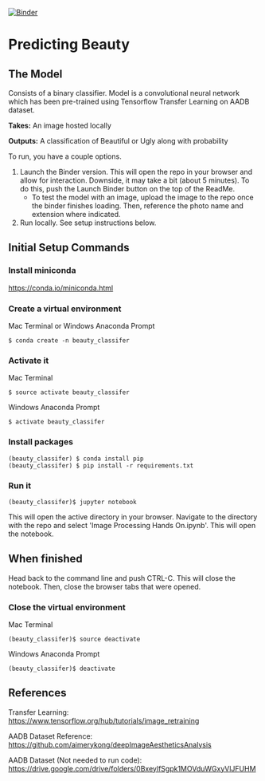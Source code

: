 [![Binder](https://mybinder.org/badge_logo.svg)](https://mybinder.org/v2/gh/raferguson/Beauty-Classifier/master)
# Predicting Beauty

## The Model

Consists of a binary classifier. Model is a convolutional neural network which has been pre-trained using Tensorflow Transfer Learning on AADB dataset.

__Takes:__ An image hosted locally

__Outputs:__ A classification of Beautiful or Ugly along with probability

To run, you have a couple options.
1. Launch the Binder version. This will open the repo in your browser and allow for interaction. Downside, it may take a bit (about 5 minutes). To do this, push the Launch Binder button on the top of the ReadMe.
   * To test the model with an image, upload the image to the repo once the binder finishes loading. Then, reference the photo name and extension where indicated.
2. Run locally. See setup instructions below.

## Initial Setup Commands

### Install miniconda
https://conda.io/miniconda.html

### Create a virtual environment
Mac Terminal or Windows Anaconda Prompt
```
$ conda create -n beauty_classifer
```

### Activate it
Mac Terminal
```
$ source activate beauty_classifer
```

Windows Anaconda Prompt
```
$ activate beauty_classifer
```

### Install packages
```
(beauty_classifer) $ conda install pip
(beauty_classifer) $ pip install -r requirements.txt
```


### Run it
```
(beauty_classifer)$ jupyter notebook
```
This will open the active directory in your browser. Navigate to the directory with the repo and select 'Image Processing Hands On.ipynb'. This will open the notebook.

## When finished

Head back to the command line and push CTRL-C. This will close the notebook. Then, close the browser tabs that were opened.

### Close the virtual environment
Mac Terminal
```
(beauty_classifer)$ source deactivate
```

Windows Anaconda Prompt
```
(beauty_classifer)$ deactivate
```

## References

Transfer Learning: https://www.tensorflow.org/hub/tutorials/image_retraining

AADB Dataset Reference: https://github.com/aimerykong/deepImageAestheticsAnalysis

AADB Dataset (Not needed to run code): https://drive.google.com/drive/folders/0BxeylfSgpk1MOVduWGxyVlJFUHM
